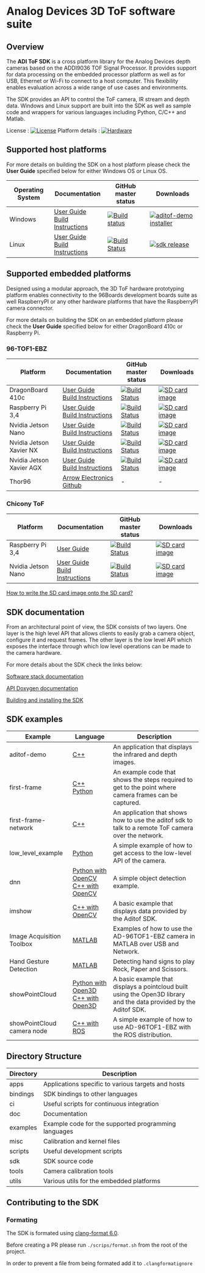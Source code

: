 # Analog Devices 3D ToF software suite 

## Overview
The **ADI ToF SDK** is a cross platform library for the Analog Devices depth cameras based on the ADDI9036 TOF Signal Processor. It provides support for data processing on the embedded processor platform as well as for USB, Ethernet or Wi-Fi to connect to a host computer. This flexibility enables evaluation across a wide range of use cases and environments.

The SDK provides an API to control the ToF camera, IR stream and depth data. Windows and Linux support are built into the SDK as well as sample code and wrappers for various languages including Python, C/C++ and Matlab.

License : [![License](https://img.shields.io/badge/license-BSD_3-blue.svg)](https://github.com/analogdevicesinc/aditof_sdk/blob/master/LICENSE)
Platform details : [![Hardware](https://img.shields.io/badge/hardware-wiki-green.svg)](https://wiki.analog.com/resources/eval/user-guides/ad-96tof1-ebz)

## Supported host platforms

For more details on building the SDK on a host platform please check the **User Guide** specified below for either Windows OS or Linux OS.

| Operating System | Documentation | GitHub master status | Downloads |
| --------- | ----------- | ----------- | ----------- |
| Windows | [User Guide](https://wiki.analog.com/resources/eval/user-guides/ad-96tof1-ebz/ug_windows) <br> [Build Instructions](doc/windows/build_instructions.md) | [![Build status](https://ci.appveyor.com/api/projects/status/46t36hmy77ejrf88/branch/master?svg=true)](https://ci.appveyor.com/project/analogdevicesinc/aditof-sdk/branch/master) | [![aditof-demo installer](https://img.shields.io/badge/release-aditof_demo_installer-blue.svg)](https://github.com/analogdevicesinc/aditof_sdk/releases/latest) |
| Linux | [User Guide](https://wiki.analog.com/resources/eval/user-guides/ad-96tof1-ebz/ug_linux) <br> [Build Instructions](doc/linux/build_instructions.md) | [![Build Status](https://dev.azure.com/AnalogDevices/3DToF/_apis/build/status/analogdevicesinc.aditof_sdk?branchName=master)](https://dev.azure.com/AnalogDevices/3DToF/_build?view=runs&branchFilter=262) | [![sdk release](https://img.shields.io/badge/release-sdk-blue.svg)](https://github.com/analogdevicesinc/aditof_sdk/releases/latest) |

## Supported embedded platforms

Designed using a modular approach, the 3D ToF hardware prototyping platform enables connectivity to the 96Boards development boards suite as well RaspberryPI or any other hardware platforms that have the RaspberryPI camera connector. 

For more details on building the SDK on an embedded platform please check the **User Guide** specified below for either DragonBoard 410c or Raspberry Pi.
### 96-TOF1-EBZ
| Platform | Documentation | GitHub master status | Downloads |
| --------- | ------------- | ----------- | ----------- |
| DragonBoard 410c | [User Guide](https://wiki.analog.com/resources/eval/user-guides/ad-96tof1-ebz/ug_db410c) <br> [Build Instructions](doc/dragonboard410c/build_instructions.md) | [![Build Status](https://dev.azure.com/AnalogDevices/3DToF/_apis/build/status/analogdevicesinc.aditof_sdk?branchName=master)](https://dev.azure.com/AnalogDevices/3DToF/_build?view=runs&branchFilter=262) | [![SD card image](https://img.shields.io/badge/release-latest_sd_card_image-blue.svg)](http://swdownloads.analog.com/cse/aditof/dragonboard410c-latest-image.tar.xz) |
| Raspberry Pi 3,4 | [User Guide](https://wiki.analog.com/resources/eval/user-guides/ad-96tof1-ebz/ug_rpi) <br> [Build Instructions](doc/raspberrypi3/build_instructions.md) | [![Build Status](https://dev.azure.com/AnalogDevices/3DToF/_apis/build/status/analogdevicesinc.aditof_sdk?branchName=master)](https://dev.azure.com/AnalogDevices/3DToF/_build?view=runs&branchFilter=262) | [![SD card image](https://img.shields.io/badge/release-latest_sd_card_image-blue.svg)](http://swdownloads.analog.com/cse/aditof/raspberrypi-latest-image.tar.xz) |
| Nvidia Jetson Nano | [User Guide](https://wiki.analog.com/resources/eval/user-guides/ad-96tof1-ebz/ug_jetson) <br> [Build Instructions](doc/jetson/build_instructions.md) | [![Build Status](https://dev.azure.com/AnalogDevices/3DToF/_apis/build/status/analogdevicesinc.aditof_sdk?branchName=master)](https://dev.azure.com/AnalogDevices/3DToF/_build?view=runs&branchFilter=262) | [![SD card image](https://img.shields.io/badge/release-latest_sd_card_image-blue.svg)](http://swdownloads.analog.com/cse/aditof/jetson_latest_image.tar.xz) |
| Nvidia Jetson Xavier NX | [User Guide](https://wiki.analog.com/resources/eval/user-guides/ad-96tof1-ebz/ug_xavier_nx) <br> [Build Instructions](doc/xavier-nx/build_instructions.md) | [![Build Status](https://dev.azure.com/AnalogDevices/3DToF/_apis/build/status/analogdevicesinc.aditof_sdk?branchName=master)](https://dev.azure.com/AnalogDevices/3DToF/_build?view=runs&branchFilter=262) | [![SD card image](https://img.shields.io/badge/release-latest_sd_card_image-blue.svg)](http://swdownloads.analog.com/cse/aditof/jetsonnx_latest_image.tar.xz) |
| Nvidia Jetson Xavier AGX | [User Guide](https://wiki.analog.com/resources/eval/user-guides/ad-96tof1-ebz/ug_xavier_agx) <br> [Build Instructions](doc/xavier-agx/build_instructions.md) | [![Build Status](https://dev.azure.com/AnalogDevices/3DToF/_apis/build/status/analogdevicesinc.aditof_sdk?branchName=master)](https://dev.azure.com/AnalogDevices/3DToF/_build?view=runs&branchFilter=262) | [![SD card image](https://img.shields.io/badge/release-latest_sd_card_image-blue.svg)](http://swdownloads.analog.com/cse/aditof/jetson-latest.tar.xz) |
| Thor96 | [Arrow Electronics Github](https://github.com/ArrowElectronics/aditof_sdk#supported-embedded-platforms) | - | - |

### Chicony ToF
| Platform | Documentation | GitHub master status | Downloads |
| --------- | ----------- | ----------- | ----------- |
| Raspberry Pi 3,4 | [User Guide](doc/raspberrypi3/chicony_user_guide.md) | [![Build Status](https://dev.azure.com/AnalogDevices/3DToF/_apis/build/status/analogdevicesinc.aditof_sdk?branchName=master)](https://dev.azure.com/AnalogDevices/3DToF/_build?view=runs&branchFilter=262) | [![SD card image](https://img.shields.io/badge/release-latest_sd_card_image-blue.svg)](http://swdownloads.analog.com/cse/aditof/raspberrypi-chicony-latest-image.tar.xz) |
| Nvidia Jetson Nano | [User Guide](https://wiki.analog.com/resources/eval/user-guides/ad-96tof1-ebz/ug_jetson) <br> [Build Instructions](doc/jetson/build_instructions.md) | [![Build Status](https://dev.azure.com/AnalogDevices/3DToF/_apis/build/status/analogdevicesinc.aditof_sdk?branchName=master)](https://dev.azure.com/AnalogDevices/3DToF/_build?view=runs&branchFilter=262) | [![SD card image](https://img.shields.io/badge/release-latest_sd_card_image-blue.svg)](http://swdownloads.analog.com/cse/aditof/jetson-latest.tar.xz) |

[How to write the SD card image onto the SD card?](doc/sdcard_burn.md)

## SDK documentation

From an architectural point of view, the SDK consists of two layers. One layer is the high level API that allows clients to easily grab a camera object, configure it and request frames. The other layer is the low level API which exposes the interface through which low level operations can be made to the camera hardware.

For more details about the SDK check the links below:

[Software stack documentation](https://github.com/analogdevicesinc/aditof_sdk/blob/master/sdk/readme.md)

[API Doxygen documentation](https://analogdevicesinc.github.io/aditof_sdk/)

[Building and installing the SDK](https://github.com/analogdevicesinc/aditof_sdk/tree/master/cmake/)

## SDK examples
| Example | Language | Description |
| --------- | ------------- | ----------- |
| aditof-demo | <a href="https://github.com/analogdevicesinc/aditof_sdk/tree/master/examples/aditof-demo"> C++ </a> | An application that displays the infrared and depth images. |
| first-frame | <a href="https://github.com/analogdevicesinc/aditof_sdk/tree/master/examples/first-frame"> C++ </a> <br> <a href="https://github.com/analogdevicesinc/aditof_sdk/tree/master/bindings/python/examples/first_frame"> Python </a> | An example code that shows the steps required to get to the point where camera frames can be captured. |
| first-frame-network | <a href="https://github.com/analogdevicesinc/aditof_sdk/tree/master/examples/first-frame-network"> C++ </a> | An application that shows how to use the aditof sdk to talk to a remote ToF camera over the network. |
| low_level_example | <a href="https://github.com/analogdevicesinc/aditof_sdk/tree/master/bindings/python/examples/low_level_example"> Python</a> | A simple example of how to get access to the low-level API of the camera. |
| dnn | <a href="https://github.com/analogdevicesinc/aditof_sdk/tree/master/bindings/python/examples/dnn"> Python with OpenCV</a> <br> <a href="https://github.com/analogdevicesinc/aditof_sdk/tree/master/bindings/opencv/dnn"> C++ with OpenCV </a> | A simple object detection example. |
| imshow | <a href="https://github.com/analogdevicesinc/aditof_sdk/tree/master/bindings/opencv/imshow"> C++ with OpenCV </a> | A basic example that displays data provided by the Aditof SDK. |
| Image Acquisition Toolbox | <a href="https://github.com/analogdevicesinc/aditof_sdk/tree/master/bindings/matlab"> MATLAB </a> | Examples of how to use the AD-96TOF1-EBZ camera in MATLAB over USB and Network. |
| Hand Gesture Detection | <a href="https://github.com/mathworks/MATLAB-Demo-ADI-ToF"> MATLAB </a> | Detecting hand signs to play Rock, Paper and Scissors. |
| showPointCloud | <a href="https://github.com/analogdevicesinc/aditof_sdk/tree/master/bindings/python/examples/showPointCloud"> Python with Open3D </a> <br> <a href="https://github.com/analogdevicesinc/aditof_sdk/tree/master/bindings/open3D/showPointCloud"> C++ with Open3D </a> | A basic example that displays a pointcloud built using the Open3D library and the data provided by the Aditof SDK. |
| showPointCloud <br> camera node | <a href="https://github.com/analogdevicesinc/aditof_sdk/tree/master/bindings/ros"> C++ with ROS </a> | A simple example of how to use AD-96TOF1-EBZ with the ROS distribution. |

## Directory Structure
| Directory | Description |
| --------- | ----------- |
| apps | Applications specific to various targets and hosts |
| bindings | SDK bindings to other languages |
| ci | Useful scripts for continuous integration |
| doc | Documentation |
| examples | Example code for the supported programming languages |
| misc | Calibration and kernel files |
| scripts | Useful development scripts |
| sdk | SDK source code |
| tools | Camera calibration tools |
| utils | Various utils for the embedded platforms |

## Contributing to the SDK

### Formating

The SDK is formated using <a href="https://packages.ubuntu.com/search?keywords=clang-format-6.0">clang-format 6.0</a>.

Before creating a PR please run `./scrips/format.sh` from the root of the project.

In order to prevent a file from being formated add it to `.clangformatignore`
